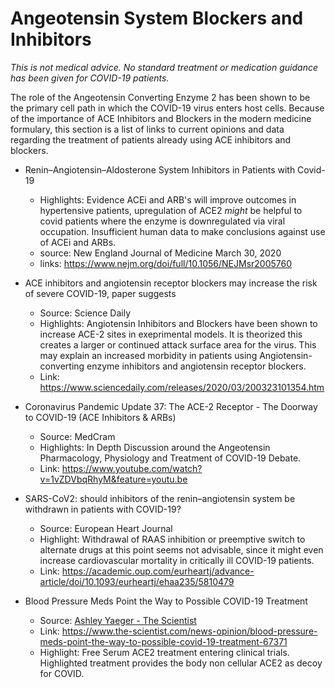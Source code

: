 # Angeotensin System Blockers and Inhibitors

*This is not medical advice.  No standard treatment or medication guidance has been given for COVID-19 patients.*

The role of the Angeotensin Converting Enzyme 2 has been shown to be the primary cell path in which the COVID-19 virus enters host cells.
Because of the importance of ACE Inhibitors and Blockers in the modern medicine formulary, this section is a list of links to current opinions and data
regarding the treatment of patients already using ACE inhibitors and blockers.

- Renin–Angiotensin–Aldosterone System Inhibitors in Patients with Covid-19
  - Highlights: Evidence ACEi and ARB's will improve outcomes in hypertensive patients, upregulation of ACE2 *might* be helpful to covid patients where the enzyme is downregulated via viral occupation.   Insufficient human data to make conclusions against use of ACEi and ARBs.
  - source: New England Journal of Medicine March 30, 2020
  - links: https://www.nejm.org/doi/full/10.1056/NEJMsr2005760

- ACE inhibitors and angiotensin receptor blockers may increase the risk of severe COVID-19, paper suggests
  - Source: Science Daily
  - Highlights: Angiotensin Inhibitors and Blockers have been shown to increase ACE-2 sites in exeprimental models.  It is theorized this creates a larger or continued attack surface area for the virus. This may explain an increased morbidity in patients using Angiotensin-converting enzyme inhibitors and angiotensin receptor blockers.
  - Link: https://www.sciencedaily.com/releases/2020/03/200323101354.htm
 
- Coronavirus Pandemic Update 37: The ACE-2 Receptor - The Doorway to COVID-19 (ACE Inhibitors & ARBs)
  - Source: MedCram
  - Highlights: In Depth Discussion around the Angeotensin Pharmacology, Physiology and Treatment of COVID-19 Debate.
  - Link: https://www.youtube.com/watch?v=1vZDVbqRhyM&feature=youtu.be

- SARS-CoV2: should inhibitors of the renin–angiotensin system be withdrawn in patients with COVID-19?
  - Source: European Heart Journal
  - Highlight: Withdrawal of RAAS inhibition or preemptive switch to alternate drugs at this point seems not advisable, since it might even increase cardiovascular mortality in critically ill COVID-19 patients.
  - Link: https://academic.oup.com/eurheartj/advance-article/doi/10.1093/eurheartj/ehaa235/5810479
  
- Blood Pressure Meds Point the Way to Possible COVID-19 Treatment
  - Source: [Ashley Yaeger - The Scientist ](https://www.the-scientist.com/author/ashley-yeager-44)
  - Link: https://www.the-scientist.com/news-opinion/blood-pressure-meds-point-the-way-to-possible-covid-19-treatment-67371
  - Highlight: Free Serum ACE2 treatment entering clinical trials.  Highlighted treatment provides the body non cellular ACE2 as decoy for COVID.

